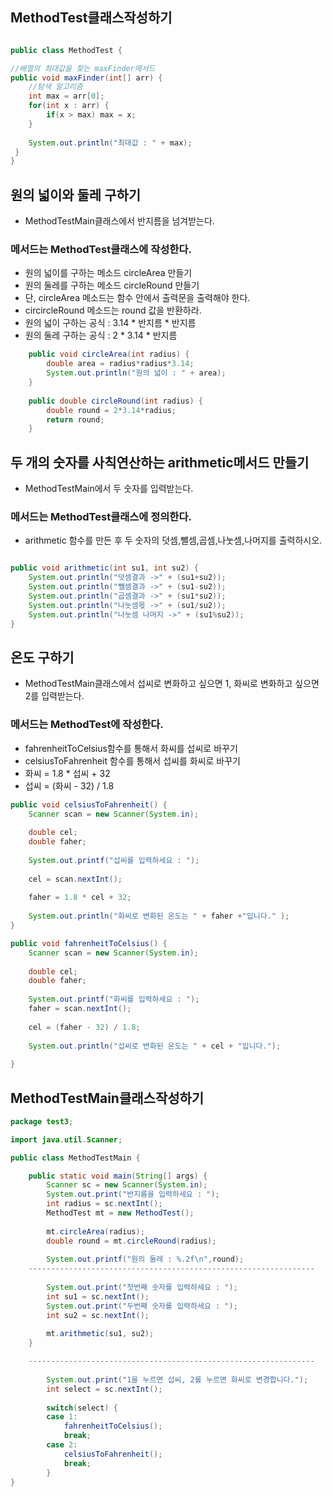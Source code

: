 ## MethodTest클래스작성하기
```java

public class MethodTest {

//배열의 최대값을 찾는 maxFinder메서드
public void maxFinder(int[] arr) {
	//탐색 알고리즘
	int max = arr[0];
	for(int x : arr) {
		if(x > max) max = x;
	}
	
	System.out.println("최대값 : " + max);
 }
}
```
## 원의 넓이와 둘레 구하기
- MethodTestMain클래스에서 반지름을 넘겨받는다.

### 메서드는 MethodTest클래스에 작성한다.
- 원의 넓이를 구하는 메소드 circleArea 만들기
- 원의 둘레를 구하는 메소드 circleRound 만들기
- 단, circleArea 메소드는 함수 안에서 출력문을 출력해야 한다.
- circircleRound 메소드는 round 값을 반환하라.
- 원의 넓이 구하는 공식 : 3.14 * 반지름 * 반지름
- 원의 둘레 구하는 공식 : 2 * 3.14 * 반지름

```java
	public void circleArea(int radius) {
		double area = radius*radius*3.14;
		System.out.println("원의 넓이 : " + area);
	}
	
	public double circleRound(int radius) {
		double round = 2*3.14*radius;
		return round;	
	}
```

## 두 개의 숫자를 사칙연산하는 arithmetic메서드 만들기
- MethodTestMain에서 두 숫자를 입력받는다.
### 메서드는 MethodTest클래스에 정의한다.
- arithmetic 함수를 만든 후 두 숫자의 덧셈,뺄셈,곱셈,나눗셈,나머지를 출력하시오.
```java

public void arithmetic(int su1, int su2) {
    System.out.println("덧셈결과 ->" + (su1+su2));
    System.out.println("뺄셈결과 ->" + (su1-su2));
    System.out.println("곱셈결과 ->" + (su1*su2));
    System.out.println("나눗셈몫 ->" + (su1/su2));
    System.out.println("나눗셈 나머지 ->" + (su1%su2));
}
```
## 온도 구하기
- MethodTestMain클래스에서 섭씨로 변화하고 싶으면 1, 화씨로 변화하고 싶으면 2를 입력받는다.

### 메서드는 MethodTest에 작성한다.
- fahrenheitToCelsius함수를 통해서 화씨를 섭씨로 바꾸기
- celsiusToFahrenheit 함수를 통해서 섭씨를 화씨로 바꾸기
- 화씨 = 1.8 * 섭씨 + 32
- 섭씨 = (화씨 - 32) / 1.8

```java
public void celsiusToFahrenheit() {
    Scanner scan = new Scanner(System.in);
    
    double cel;
    double faher;
    
    System.out.printf("섭씨를 입력하세요 : ");
    
    cel = scan.nextInt();
    
    faher = 1.8 * cel + 32;
    
    System.out.println("화씨로 변화된 온도는 " + faher +"입니다." );
}

public void fahrenheitToCelsius() {
    Scanner scan = new Scanner(System.in);
    
    double cel;
    double faher;
    
    System.out.printf("화씨를 입력하세요 : ");
    faher = scan.nextInt();
    
    cel = (faher - 32) / 1.8;
    
    System.out.println("섭씨로 변화된 온도는 " + cel + "입니다.");
    
}
```

## MethodTestMain클래스작성하기
```java
package test3;

import java.util.Scanner;

public class MethodTestMain {

	public static void main(String[] args) {
		Scanner sc = new Scanner(System.in);
		System.out.print("반지름을 입력하세요 : ");
		int radius = sc.nextInt();
		MethodTest mt = new MethodTest();
		
		mt.circleArea(radius);
		double round = mt.circleRound(radius);
		
		System.out.printf("원의 둘레 : %.2f\n",round);
	----------------------------------------------------------------
	
		System.out.print("첫번째 숫자를 입력하세요 : ");
		int su1 = sc.nextInt();
		System.out.print("두번째 숫자를 입력하세요 : ");
		int su2 = sc.nextInt();
		
		mt.arithmetic(su1, su2);
	}

	----------------------------------------------------------------
	
		System.out.print("1을 누르면 섭씨, 2를 누르면 화씨로 변경합니다.");
		int select = sc.nextInt();
		
		switch(select) {
		case 1:
			fahrenheitToCelsius();
			break;
		case 2:
			celsiusToFahrenheit();
			break;
		}
}

```